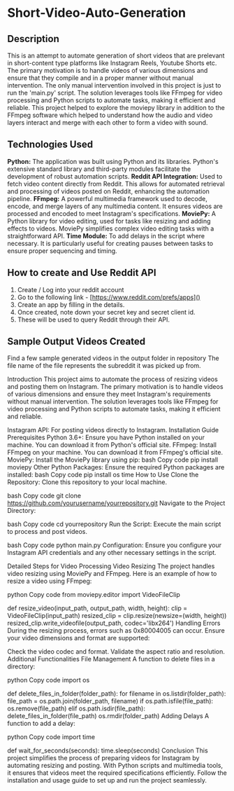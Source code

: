 # Short-Video-Auto-Generation

## Description

This is an attempt to automate generation of short videos that are prelevant in short-content type platforms like Instagram Reels, Youtube Shorts etc. The primary motivation is to handle videos of various dimensions and ensure that they compile and in a proper manner without manual intervention. The only manual intervention involved in this project is just to run the 'main.py' script. The solution leverages tools like FFmpeg for video processing and Python scripts to automate tasks, making it efficient and reliable. This project helped to explore the moviepy library in addition to the FFmpeg software which helped to understand how the audio and video layers interact and merge with each other to form a video with sound.

## Technologies Used

**Python:** The application was built using Python and its libraries. Python's extensive standard library and third-party modules facilitate the development of robust automation scripts.
**Reddit API Integration:** Used to fetch video content directly from Reddit. This allows for automated retrieval and processing of videos posted on Reddit, enhancing the automation pipeline.
**FFmpeg:** A powerful multimedia framework used to decode, encode, and merge layers of any multimedia content. It ensures videos are processed and encoded to meet Instagram's specifications.
**MoviePy:** A Python library for video editing, used for tasks like resizing and adding effects to videos. MoviePy simplifies complex video editing tasks with a straightforward API.
**Time Module:** To add delays in the script where necessary. It is particularly useful for creating pauses between tasks to ensure proper sequencing and timing.

## How to create and Use Reddit API

1. Create / Log into your reddit account
2. Go to the following link - [https://www.reddit.com/prefs/apps]()
3. Create an app by filling in the details.
4. Once created, note down your secret key and secret client id.
5. These will be used to query Reddit through their API.


## Sample Output Videos Created

Find a few sample generated videos in the output folder in repository
The file name of the file represents the subreddit it was picked up from.

Introduction
This project aims to automate the process of resizing videos and posting them on Instagram. The primary motivation is to handle videos of various dimensions and ensure they meet Instagram's requirements without manual intervention. The solution leverages tools like FFmpeg for video processing and Python scripts to automate tasks, making it efficient and reliable.

Instagram API: For posting videos directly to Instagram.
Installation Guide
Prerequisites
Python 3.6+: Ensure you have Python installed on your machine. You can download it from Python's official site.
FFmpeg: Install FFmpeg on your machine. You can download it from FFmpeg's official site.
MoviePy: Install the MoviePy library using pip:
bash
Copy code
pip install moviepy
Other Python Packages: Ensure the required Python packages are installed:
bash
Copy code
pip install os time
How to Use
Clone the Repository: Clone this repository to your local machine.

bash
Copy code
git clone https://github.com/yourusername/yourrepository.git
Navigate to the Project Directory:

bash
Copy code
cd yourrepository
Run the Script: Execute the main script to process and post videos.

bash
Copy code
python main.py
Configuration: Ensure you configure your Instagram API credentials and any other necessary settings in the script.

Detailed Steps for Video Processing
Video Resizing
The project handles video resizing using MoviePy and FFmpeg. Here is an example of how to resize a video using FFmpeg:

python
Copy code
from moviepy.editor import VideoFileClip

def resize_video(input_path, output_path, width, height):
    clip = VideoFileClip(input_path)
    resized_clip = clip.resize(newsize=(width, height))
    resized_clip.write_videofile(output_path, codec='libx264')
Handling Errors
During the resizing process, errors such as 0x80004005 can occur. Ensure your video dimensions and format are supported:

Check the video codec and format.
Validate the aspect ratio and resolution.
Additional Functionalities
File Management
A function to delete files in a directory:

python
Copy code
import os

def delete_files_in_folder(folder_path):
    for filename in os.listdir(folder_path):
        file_path = os.path.join(folder_path, filename)
        if os.path.isfile(file_path):
            os.remove(file_path)
        elif os.path.isdir(file_path):
            delete_files_in_folder(file_path)
    os.rmdir(folder_path)
Adding Delays
A function to add a delay:

python
Copy code
import time

def wait_for_seconds(seconds):
    time.sleep(seconds)
Conclusion
This project simplifies the process of preparing videos for Instagram by automating resizing and posting. With Python scripts and multimedia tools, it ensures that videos meet the required specifications efficiently. Follow the installation and usage guide to set up and run the project seamlessly.
